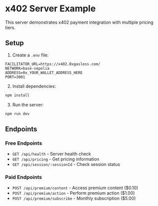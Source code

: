 # x402 Server Example

This server demonstrates x402 payment integration with multiple pricing tiers.

## Setup

1. Create a `.env` file:
```env
FACILITATOR_URL=https://x402.0xgasless.com/
NETWORK=base-sepolia
ADDRESS=0x_YOUR_WALLET_ADDRESS_HERE
PORT=3001
```

2. Install dependencies:
```bash
npm install
```

3. Run the server:
```bash
npm run dev
```

## Endpoints

### Free Endpoints
- `GET /api/health` - Server health check
- `GET /api/pricing` - Get pricing information
- `GET /api/session/:sessionId` - Check session status

### Paid Endpoints
- `POST /api/premium/content` - Access premium content ($0.10)
- `POST /api/premium/action` - Perform premium action ($1.00)
- `POST /api/premium/subscribe` - Monthly subscription ($5.00) 